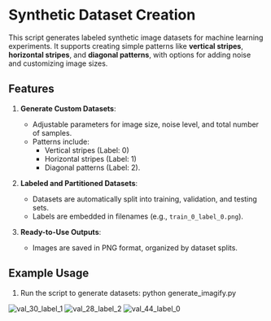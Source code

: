 # Synthetic Dataset Creation

This script generates labeled synthetic image datasets for machine learning experiments. It supports creating simple patterns like **vertical stripes**, **horizontal stripes**, and **diagonal patterns**, with options for adding noise and customizing image sizes.

## Features
1. **Generate Custom Datasets**:
   - Adjustable parameters for image size, noise level, and total number of samples.
   - Patterns include:
     - Vertical stripes (Label: 0)
     - Horizontal stripes (Label: 1)
     - Diagonal patterns (Label: 2).

2. **Labeled and Partitioned Datasets**:
   - Datasets are automatically split into training, validation, and testing sets.
   - Labels are embedded in filenames (e.g., `train_0_label_0.png`).

3. **Ready-to-Use Outputs**:

   - Images are saved in PNG format, organized by dataset splits.

## Example Usage
1. Run the script to generate datasets:
python generate_imagify.py

![val_30_label_1](https://github.com/user-attachments/assets/68b66d18-d70b-4d7a-9e28-ce2686844d8d)
![val_28_label_2](https://github.com/user-attachments/assets/d45d3ae2-2517-4298-9d25-a64bfa6e9727)
![val_44_label_0](https://github.com/user-attachments/assets/f0eb9a5a-f653-46fc-9367-5a9a9ccd4cb1)

